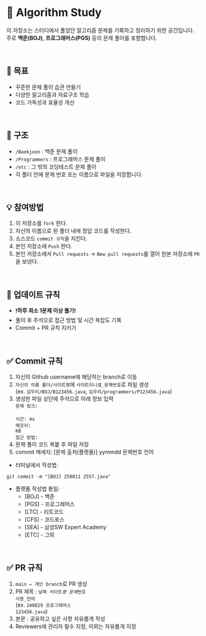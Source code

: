 # 📝 Algorithm Study

이 저장소는 스터디에서 풀었던 알고리즘 문제를 기록하고 정리하기 위한 공간입니다.  
주로 **백준(BOJ)**, **프로그래머스(PGS)** 등의 문제 풀이를 포함합니다.

<br />

## 🎯 목표

- 꾸준한 문제 풀이 습관 만들기
- 다양한 알고리즘과 자료구조 학습
- 코드 가독성과 효율성 개선

<br />

## 📂 구조

- `/Baekjoon` : 백준 문제 풀이
- `/Programmers` : 프로그래머스 문제 풀이
- `/etc` : 그 밖의 코딩테스트 문제 풀이
- 각 폴더 안에 문제 번호 또는 이름으로 파일을 저장합니다.

<br />

## 💡 참여방법

1. 이 저장소를 `fork` 한다.
2. 자신의 이름으로 된 폴더 내에 정답 코드를 작성한다.
3. 소스코드 `commit 규칙`을 지킨다.
4. 본인 저장소에 `Push` 한다.
5. 본인 저장소에서 `Pull requests` → `New pull requests`를 열어 원본 저장소에 `PR`을 보낸다.

<br />

## 📅 업데이트 규칙

- ❗<strong>하루 최소 1문제 이상 풀기</strong>❗
- 풀이 후 주석으로 접근 방법 및 시간 복잡도 기록
- Commit + PR 규칙 지키기

<br />

## ✅ Commit 규칙

1. 자신의 Github username에 해당하는 branch로 이동
2. <code>자신의 이름 폴더/사이트명</code>에 <code>사이트이니셜\_문제번호</code>로 파일 생성<br/>(ex. <code>김우리/BOJ/B123456.java</code>, <code>김우리/programmers/P123456.java</code>)
3. 생성한 파일 상단에 주석으로 아래 정보 입력<br/><code>문제 링크: </code><br/><code>시간: ms</code><br/><code>메모리: KB</code><br/><code>접근 방법: </code>
4. 문제 풀이 코드 복붙 후 파일 저장
5. commit 메세지: [문제 출처(플랫폼)] yymmdd 문제번호 언어

- 터미널에서 작성법:

```
git commit -m "[BOJ] 250811 2557.java"
```

- 플랫폼 작성법 통일:
  - [BOJ] - 백준
  - [PGS] - 프로그래머스
  - [LTC] - 리트코드
  - [CFS] - 코드포스
  - [SEA] - 삼성SW Expert Academy
  - [ETC] - 그외

<br />

## ✅ PR 규칙

1. <code>main ← 개인 branch</code>로 PR 생성
2. PR 제목 : <code>날짜 사이트*명 문제*번호 사용\_언어</code><br/>(ex. <code>240829 프로그래머스 123456.java</code>)
3. 본문 : 공유하고 싶은 사항 자유롭게 작성
4. Reviewers에 관리자 필수 지정, 이외는 자유롭게 지정

